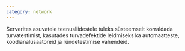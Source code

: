 ```yaml
---
category: network
---
```

Serverites asuvatele teenusliidestele tuleks süsteemselt korraldada
turvatestimist, kasutades turvadefektide leidmiseks ka automaatteste,
koodianalüsaatoreid ja ründetestimise vahendeid.
